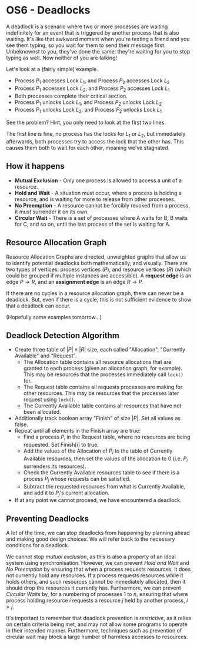 # OS6 - Deadlocks

A deadlock is a scenario where two or more processes are waiting indefinitely for an event that is triggered by another process that is also waiting. It's like that awkward moment when you're texting a friend and you see them typing, so you wait for them to send their message first. Unbeknownst to you, they've done the same: they're waiting for you to stop typing as well. Now neither of you are talking!

Let's look at a (fairly simple) example.

- Process $P_1$ accesses Lock $L_1$, and Process $P_2$ accesses Lock $L_2$
- Process $P_1$ accesses Lock $L_2$, and Process $P_2$ accesses Lock $L_1$
- Both processes complete their critical section.
- Process $P_1$ unlocks Lock $L_1$, and Process $P_2$ unlocks Lock $L_2$
- Process $P_1$ unlocks Lock $L_2$, and Process $P_2$ unlocks Lock $L_1$

See the problem? Hint, you only need to look at the first two lines.

The first line is fine, no process has the locks for $L_1$ or $L_2$, but immediately afterwards, both processes try to access the lock that the other has. This causes them both to wait for each other, meaning we've stagnated.

## How it happens

- **Mutual Exclusion** - Only one process is allowed to access a unit of a resource.
- **Hold and Wait** - A situation must occur, where a process is holding a resource, and is waiting for more to release from other processes.
- **No Preemption** - A resource cannot be forcibly revoked from a process, it must surrender it on its own.
- **Circular Wait** - There is a set of processes where A waits for B, B waits for C, and so on, until the last process of the set is waiting for A.

## Resource Allocation Graph

Resource Allocation Graphs are directed, unweighted graphs that allow us to identify potential deadlocks both mathematically, and visually. There are two types of vertices: process vertices ($P$), and resource vertices ($R$) (which could be grouped if multiple instances are accessible). A **request edge** is an edge $P \rightarrow R$, and an **assignment edge** is an edge $R \rightarrow P$.

If there are no cycles in a resource allocation graph, there can never be a deadlock. But, even if there is a cycle, this is not sufficient evidence to show that a deadlock can occur.

(Hopefully some examples tomorrow...)

## Deadlock Detection Algorithm

- Create three table of $|P| \times |R|$ size, each called "Allocation", "Currently Available" and "Request".
  - The Allocation table contains all resource allocations that are granted to each process (given an allocation graph, for example). This may be resources that the processes immediately call `lock()` for.
  - The Request table contains all requests processes are making for other resources. This may be resources that the processes later request using `lock()`.
  - The Currently Available table contains all resources that have not been allocated.
- Additionally track boolean array "Finish" of size $|P|$. Set all values as false.
- Repeat until all elements in the Finish array are true:
  - Find a process $P_i$ in the Request table, where no resources are being requested. Set Finish[$i$] to true.
  - Add the values of the Allocation of $P_i$ to the table of Currently Available resources, then set the values of the allocation to 0 (i.e. $P_i$ surrenders its resources).
  - Check the Currently Available resources table to see if there is a process $P_j$ whose requests can be satisfied.
  - Subtract the requested resources from what is Currently Available, and add it to $P_j$'s current allocation.
- If at any point we cannot proceed, we have encountered a deadlock.

## Preventing Deadlocks

A lot of the time, we can stop deadlocks from happening by planning ahead and making good design choices. We will refer back to the necessary conditions for a deadlock.

We cannot stop *mutual exclusion*, as this is also a property of an ideal system using synchronisation. However, we can prevent *Hold and Wait* and *No Preemption* by ensuring that when a process requests resources, it does not currently hold any resources. If a process requests resources while it holds others, and such resources cannot be immediately allocated, then it should drop the resources it currently has. Furthermore, we can prevent *Circular Waits* by, for a numbering of processes 1 to $n$, ensuring that where process holding resource $i$ requests a resource $j$ held by another process, $i > j$.

It's important to remember that deadlock prevention is *restrictive*, as it relies on certain criteria being met, and may not allow some programs to operate in their intended manner. Furthermore, techniques such as prevention of circular wait may block a large number of harmless accesses to resources.